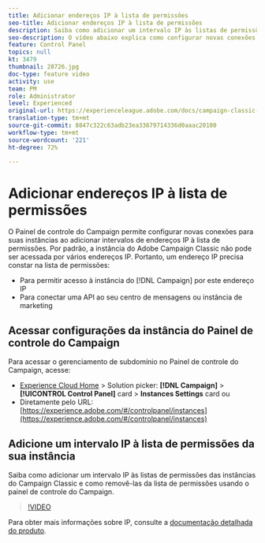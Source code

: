 ```yaml
---
title: Adicionar endereços IP à lista de permissões
seo-title: Adicionar endereços IP à lista de permissões
description: Saiba como adicionar um intervalo IP às listas de permissões das instâncias do Campaign Classic e como removê-las da lista de permissões usando o painel de controle do Campaign.
seo-description: O vídeo abaixo explica como configurar novas conexões para suas instâncias, permitindo a listagem de intervalos de endereços IP.
feature: Control Panel
topics: null
kt: 3479
thumbnail: 28726.jpg
doc-type: feature video
activity: use
team: PM
role: Administrator
level: Experienced
original-url: https://experienceleague.adobe.com/docs/campaign-classic-learn/tutorials/administrating/control-panel-acc/ip-whitelisting.html,https://experienceleague.adobe.com/docs/campaign-classic-learn/tutorials/administrating/control-panel-acc/ip-allow-listing.html
translation-type: tm+mt
source-git-commit: 8847c322c63adb23ea33679714336d0aaac20100
workflow-type: tm+mt
source-wordcount: '221'
ht-degree: 72%

---
```



# Adicionar endereços IP à lista de permissões

O Painel de controle do Campaign permite configurar novas conexões para suas instâncias ao adicionar intervalos de endereços IP à lista de permissões. Por padrão, a instância do Adobe Campaign Classic não pode ser acessada por vários endereços IP. Portanto, um endereço IP precisa constar na lista de permissões:

* Para permitir acesso à instância do [!DNL Campaign] por este endereço IP
* Para conectar uma API ao seu centro de mensagens ou instância de marketing

## Acessar configurações da instância do Painel de controle do Campaign

Para acessar o gerenciamento de subdomínio no Painel de controle do Campaign, acesse:

* [Experience Cloud Home](https://experience.adobe.com/#/home) > Solution picker: **[!DNL Campaign]** > **[!UICONTROL Control Panel]** card > **Instances Settings** card
ou
* Diretamente pelo URL: [https://experience.adobe.com/#/controlpanel/instances](https://experience.adobe.com/#/controlpanel/instances)

## Adicione um intervalo IP à lista de permissões da sua instância

Saiba como adicionar um intervalo IP às listas de permissões das instâncias do Campaign Classic e como removê-las da lista de permissões usando o painel de controle do Campaign.

>[!VIDEO](https://video.tv.adobe.com/v/28726?quality=12)

Para obter mais informações sobre IP, consulte a [documentação detalhada do produto](https://helpx.adobe.com/br/campaign/kb/control-panel-instance-settings.html).
